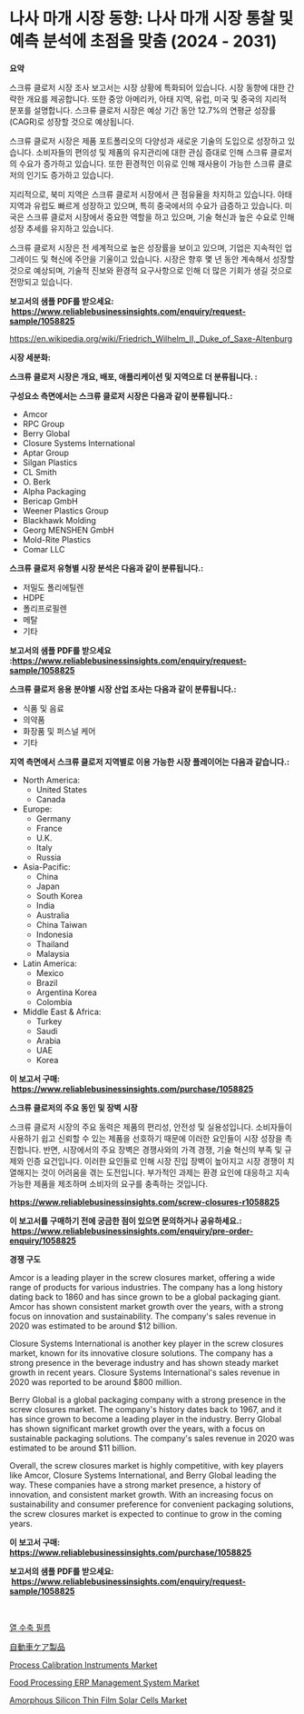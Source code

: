 <p><h1>나사 마개 시장 동향: 나사 마개 시장 통찰 및 예측 분석에 초점을 맞춤 (2024 - 2031)</h1></p><p><strong>요약</strong></p>
<p><p>스크류 클로저 시장 조사 보고서는 시장 상황에 특화되어 있습니다. 시장 동향에 대한 간략한 개요를 제공합니다. 또한 중앙 아메리카, 아태 지역, 유럽, 미국 및 중국의 지리적 분포를 설명합니다. 스크류 클로저 시장은 예상 기간 동안 12.7%의 연평균 성장률(CAGR)로 성장할 것으로 예상됩니다.</p><p>스크류 클로저 시장은 제품 포트폴리오의 다양성과 새로운 기술의 도입으로 성장하고 있습니다. 소비자들의 편의성 및 제품의 유지관리에 대한 관심 증대로 인해 스크류 클로저의 수요가 증가하고 있습니다. 또한 환경적인 이유로 인해 재사용이 가능한 스크류 클로저의 인기도 증가하고 있습니다.</p><p>지리적으로, 북미 지역은 스크류 클로저 시장에서 큰 점유율을 차지하고 있습니다. 아태 지역과 유럽도 빠르게 성장하고 있으며, 특히 중국에서의 수요가 급증하고 있습니다. 미국은 스크류 클로저 시장에서 중요한 역할을 하고 있으며, 기술 혁신과 높은 수요로 인해 성장 추세를 유지하고 있습니다.</p><p>스크류 클로저 시장은 전 세계적으로 높은 성장률을 보이고 있으며, 기업은 지속적인 업그레이드 및 혁신에 주안을 기울이고 있습니다. 시장은 향후 몇 년 동안 계속해서 성장할 것으로 예상되며, 기술적 진보와 환경적 요구사항으로 인해 더 많은 기회가 생길 것으로 전망되고 있습니다.</p></p>
<p><strong>보고서의 샘플 PDF를 받으세요: &nbsp;<a href="https://www.reliablebusinessinsights.com/enquiry/request-sample/1058825">https://www.reliablebusinessinsights.com/enquiry/request-sample/1058825</a></strong></p>
<p><a href="https://en.wikipedia.org/wiki/Friedrich_Wilhelm_II,_Duke_of_Saxe-Altenburg">https://en.wikipedia.org/wiki/Friedrich_Wilhelm_II,_Duke_of_Saxe-Altenburg</a></p>
<p><strong>시장 세분화:</strong></p>
<p><strong> 스크류 클로저 시장은 개요, 배포, 애플리케이션 및 지역으로 더 분류됩니다. :</strong></p>
<p><strong>구성요소 측면에서는 스크류 클로저 시장은 다음과 같이 분류됩니다.:</strong></p>
<p><ul><li>Amcor</li><li>RPC Group</li><li>Berry Global</li><li>Closure Systems International</li><li>Aptar Group</li><li>Silgan Plastics</li><li>CL Smith</li><li>O. Berk</li><li>Alpha Packaging</li><li>Bericap GmbH</li><li>Weener Plastics Group</li><li>Blackhawk Molding</li><li>Georg MENSHEN GmbH</li><li>Mold-Rite Plastics</li><li>Comar LLC</li></ul></p>
<p><strong> 스크류 클로저 유형별 시장 분석은 다음과 같이 분류됩니다.:</strong></p>
<p><ul><li>저밀도 폴리에틸렌</li><li>HDPE</li><li>폴리프로필렌</li><li>메탈</li><li>기타</li></ul></p>
<p><strong>보고서의 샘플 PDF를 받으세요 :<a href="https://www.reliablebusinessinsights.com/enquiry/request-sample/1058825">https://www.reliablebusinessinsights.com/enquiry/request-sample/1058825</a></strong></p>
<p><strong> 스크류 클로저 응용 분야별 시장 산업 조사는 다음과 같이 분류됩니다.:</strong></p>
<p><ul><li>식품 및 음료</li><li>의약품</li><li>화장품 및 퍼스널 케어</li><li>기타</li></ul></p>
<p><strong>지역 측면에서 스크류 클로저 지역별로 이용 가능한 시장 플레이어는 다음과 같습니다.:</strong></p>
<p><ul>
    <li>
        North America:
        <ul>
            <li>United States</li>
            <li>Canada</li>
        </ul>
    </li>
    <li>
        Europe:
        <ul>
            <li>Germany</li>
            <li>France</li>
            <li>U.K.</li>
            <li>Italy</li>
            <li>Russia</li>
        </ul>
    </li>
    <li>
        Asia-Pacific:
        <ul>
            <li>China</li>
            <li>Japan</li>
            <li>South Korea</li>
            <li>India</li>
            <li>Australia</li>
            <li>China Taiwan</li>
            <li>Indonesia</li>
            <li>Thailand</li>
            <li>Malaysia</li>
        </ul>
    </li>
    <li>
        Latin America:
        <ul>
            <li>Mexico</li>
            <li>Brazil</li>
            <li>Argentina Korea</li>
            <li>Colombia</li>
        </ul>
    </li>
    <li>
        Middle East & Africa:
        <ul>
            <li>Turkey</li>
            <li>Saudi</li>
            <li>Arabia</li>
            <li>UAE</li>
            <li>Korea</li>
        </ul>
    </li>
    </ul></p>
<p><strong>이 보고서 구매: &nbsp;<a href="https://www.reliablebusinessinsights.com/purchase/1058825">https://www.reliablebusinessinsights.com/purchase/1058825</a></strong></p>
<p><strong>스크류 클로저의 주요 동인 및 장벽 시장</strong></p>
<p><p>스크류 클로저 시장의 주요 동력은 제품의 편리성, 안전성 및 실용성입니다. 소비자들이 사용하기 쉽고 신뢰할 수 있는 제품을 선호하기 때문에 이러한 요인들이 시장 성장을 촉진합니다. 반면, 시장에서의 주요 장벽은 경쟁사와의 가격 경쟁, 기술 혁신의 부족 및 규제와 인증 요건입니다. 이러한 요인들로 인해 시장 진입 장벽이 높아지고 시장 경쟁이 치열해지는 것이 어려움을 겪는 도전입니다. 부가적인 과제는 환경 요인에 대응하고 지속 가능한 제품을 제조하며 소비자의 요구를 충족하는 것입니다.</p></p>
<p><strong><a href="https://www.reliablebusinessinsights.com/screw-closures-r1058825">https://www.reliablebusinessinsights.com/screw-closures-r1058825</a></strong></p>
<p><strong>이 보고서를 구매하기 전에 궁금한 점이 있으면 문의하거나 공유하세요.: &nbsp;<a href="https://www.reliablebusinessinsights.com/enquiry/pre-order-enquiry/1058825">https://www.reliablebusinessinsights.com/enquiry/pre-order-enquiry/1058825</a></strong></p>
<p><strong>경쟁 구도</strong></p>
<p><p>Amcor is a leading player in the screw closures market, offering a wide range of products for various industries. The company has a long history dating back to 1860 and has since grown to be a global packaging giant. Amcor has shown consistent market growth over the years, with a strong focus on innovation and sustainability. The company's sales revenue in 2020 was estimated to be around $12 billion.</p><p>Closure Systems International is another key player in the screw closures market, known for its innovative closure solutions. The company has a strong presence in the beverage industry and has shown steady market growth in recent years. Closure Systems International's sales revenue in 2020 was reported to be around $800 million.</p><p>Berry Global is a global packaging company with a strong presence in the screw closures market. The company's history dates back to 1967, and it has since grown to become a leading player in the industry. Berry Global has shown significant market growth over the years, with a focus on sustainable packaging solutions. The company's sales revenue in 2020 was estimated to be around $11 billion.</p><p>Overall, the screw closures market is highly competitive, with key players like Amcor, Closure Systems International, and Berry Global leading the way. These companies have a strong market presence, a history of innovation, and consistent market growth. With an increasing focus on sustainability and consumer preference for convenient packaging solutions, the screw closures market is expected to continue to grow in the coming years.</p></p>
<p><strong>이 보고서 구매: &nbsp; <a href="https://www.reliablebusinessinsights.com/purchase/1058825">https://www.reliablebusinessinsights.com/purchase/1058825</a></strong></p>
<p><strong>보고서의 샘플 PDF를 받으세요: &nbsp;<a href="https://www.reliablebusinessinsights.com/enquiry/request-sample/1058825">https://www.reliablebusinessinsights.com/enquiry/request-sample/1058825</a></strong><strong></strong></p>
<p>&nbsp;</p>
<p><p><a href="https://github.com/LuckeyCorbin/Market-Research-Report-List-1/blob/main/2330936185614.md">열 수축 필름</a></p><p><a href="https://github.com/DanykaKilback/Market-Research-Report-List-2/blob/main/6401435182925.md">自動車ケア製品</a></p><p><a href="https://github.com/nicholepatriciadoylenwnrjr0/Market-Research-Report-List-3/blob/main/process-calibration-instruments-market.md">Process Calibration Instruments Market</a></p><p><a href="https://issuu.com/reportprime-2/docs/food-processing-erp-management-system-market-size-">Food Processing ERP Management System Market</a></p><p><a href="https://medium.com/@jeancoleman732/analyzing-amorphous-silicon-thin-film-solar-cells-market-dynamics-and-growth-drivers-and-forecasted-4d43ef01ebaf">Amorphous Silicon Thin Film Solar Cells Market</a></p></p>